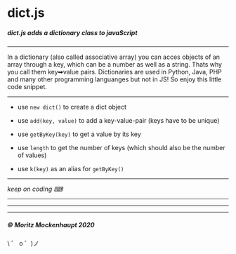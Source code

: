 # dict.js

##### dict.js adds a dictionary class to javaScript

---

In a dictionary (also called associative array) you can acces objects of an array through a key, which can be a number as well as a string. Thats why you call them key➡value pairs.
Dictionaries are used in Python, Java, PHP and many other programming languanges but not in JS!
So enjoy this little code snippet.

---

- use `new dict()` to create a dict object

* use `add(key, value)` to add a key-value-pair (keys have to be unique)

- use `getByKey(key)` to get a value by its key

- use `length` to get the number of keys (which should also be the number of values)

- use `k(key)` as an alias for `getByKey()`

---

_keep on coding ⌨_

---

---

---

##### © Moritz Mockenhaupt 2020


\ ゜ o ゜)ノ
